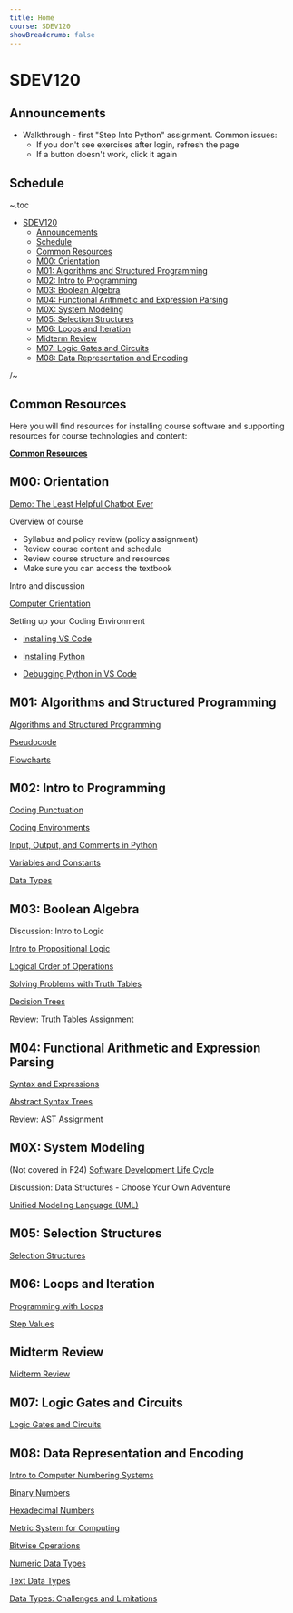 ```yaml
---
title: Home
course: SDEV120
showBreadcrumb: false
---
```


# SDEV120

## Announcements

- Walkthrough - first "Step Into Python" assignment. Common issues:
  - If you don't see exercises after login, refresh the page
  - If a button doesn't work, click it again

## Schedule

~.toc

- [SDEV120](#sdev120)
  - [Announcements](#announcements)
  - [Schedule](#schedule)
  - [Common Resources](#common-resources)
  - [M00: Orientation](#m00-orientation)
  - [M01: Algorithms and Structured Programming](#m01-algorithms-and-structured-programming)
  - [M02: Intro to Programming](#m02-intro-to-programming)
  - [M03: Boolean Algebra](#m03-boolean-algebra)
  - [M04: Functional Arithmetic and Expression Parsing](#m04-functional-arithmetic-and-expression-parsing)
  - [M0X: System Modeling](#m0x-system-modeling)
  - [M05: Selection Structures](#m05-selection-structures)
  - [M06: Loops and Iteration](#m06-loops-and-iteration)
  - [Midterm Review](#midterm-review)
  - [M07: Logic Gates and Circuits](#m07-logic-gates-and-circuits)
  - [M08: Data Representation and Encoding](#m08-data-representation-and-encoding)

/~

## Common Resources

Here you will find resources for installing course software and supporting resources for course technologies and content:

**[Common Resources](../common/index.html)**

## M00: Orientation

[Demo: The Least Helpful Chatbot Ever](https://github.com/mpjovanovich/openai_playground/blob/main/custom_chatbot.py)

Overview of course

- Syllabus and policy review (policy assignment)
- Review course content and schedule
- Review course structure and resources
- Make sure you can access the textbook

Intro and discussion

[Computer Orientation](../common/computer_orientation.html?course=SDEV120)

Setting up your Coding Environment

- [Installing VS Code](../common/installing_vs_code.html?course=SDEV120)

- [Installing Python](../common/installing_python.html?course=SDEV120)

- [Debugging Python in VS Code](../common/vs_code_debugging.html?course=SDEV120)

## M01: Algorithms and Structured Programming

[Algorithms and Structured Programming](algorithms.html)

[Pseudocode](pseudocode.html)

[Flowcharts](flowcharts.html)

## M02: Intro to Programming

[Coding Punctuation](../common/coding_punctuation.html?course=SDEV120)

[Coding Environments](coding_environments.html)

[Input, Output, and Comments in Python](input_output_comments_python.html)

[Variables and Constants](variables_and_constants.html)

[Data Types](data_types.html)

## M03: Boolean Algebra

Discussion: Intro to Logic

<!--

SOLUTIONS:

Tips:

- Start by picking a character and assuming they're telling the truth.
- Eliminate roles as they are taken.
- If you hit a logical contradiction then try the next character, assuming that he/she is telling the truth.
- Continue until you find an answer without contradictions.

1)

Assume J = True

J = Kni, B = Spy, G = Kna

If you were to ask G, he would not actually tell you what he told you that he would tell you... he knows he's lying. So this answer is logically consistent.

2)

Assume B = T

J = Kna, B = Kni, G = Spy

3)

Assume Ely = T

Ely = Kni, B = Spy, Ell = Knave

-->

[Intro to Propositional Logic](intro_to_propositional_logic.html)

[Logical Order of Operations](logical_order_of_operations.html)

[Solving Problems with Truth Tables](solving_problems_with_truth_tables.html)

[Decision Trees](decision_tree.html)

Review: Truth Tables Assignment

## M04: Functional Arithmetic and Expression Parsing

[Syntax and Expressions](syntax_expressions.html)

[Abstract Syntax Trees](abstract_syntax_trees.html)

Review: AST Assignment

## M0X: System Modeling

(Not covered in F24) [Software Development Life Cycle](sdlc.html)

Discussion: Data Structures - Choose Your Own Adventure

[Unified Modeling Language (UML)](uml.html)

## M05: Selection Structures

[Selection Structures](selection.html)

## M06: Loops and Iteration

[Programming with Loops](programming_with_loops.html)

[Step Values](../SDEV140/step_values.html?course=SDEV120)

## Midterm Review

[Midterm Review](midterm_study_f24.html)

## M07: Logic Gates and Circuits

[Logic Gates and Circuits](logic_gates.html)

## M08: Data Representation and Encoding

[Intro to Computer Numbering Systems](intro_to_numbering_systems.html)

[Binary Numbers](binary.html)

[Hexadecimal Numbers](hexadecimal.html)

[Metric System for Computing](metric_system.html)

[Bitwise Operations](bitwise_operations.html)

[Numeric Data Types](numeric_data_types.html)

[Text Data Types](text_data_types.html)

[Data Types: Challenges and Limitations](data_types_challenges.html)

<!-- ## M10: Programming Paradigms

[Turing and Computability](turing_computability.html)

[Von Neumann Architecture](von_neumann.html)

[Evolution of Computing](evolution_of_computing.html)

[Evolution of Programming](evolution_of_programming.html) -->

<!-- ## Overflow Topics

[Overview of Artificial Intelligence](ai_overview.html) -->

<!-- ## Final Study

[Final Study Guide](final_study_guide.html) -->

<!--

TODO NEXT COURSE RUN

- Use autograded assignment for truth tables thing
- Quiz for function composition and function basics

-->
